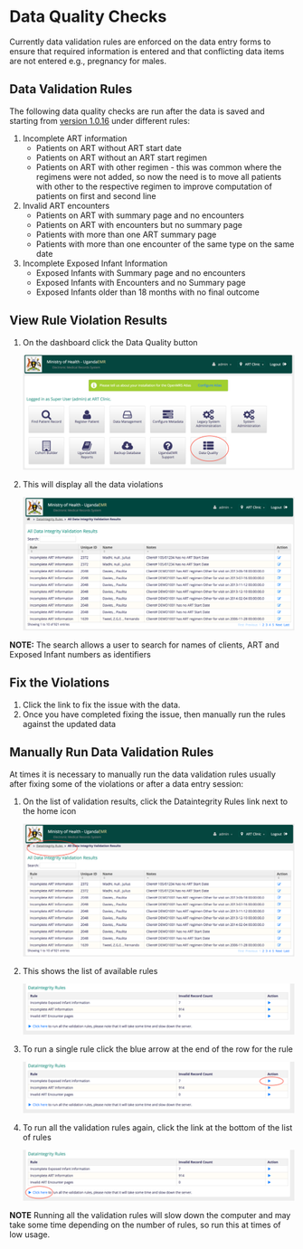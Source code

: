 # Data Quality Checks

Currently data validation rules are enforced on the data entry forms to ensure that required information is entered and that conflicting data items are not entered e.g., pregnancy for males.

## Data Validation Rules

The following data quality checks are run after the data is saved and starting from [version 1.0.16](https://github.com/METS-Programme/ugandaemr-usermanual/tree/2ae2c5adb235152662b6716ed1f0630cba54baf3/ugandaemr-1016.md) under different rules:

1. Incomplete ART information
   * Patients on ART without ART start date 
   * Patients on ART without an ART start regimen 
   * Patients on ART with other regimen - this was common where the regimens were not added, so now the need is to move all patients with other to the respective regimen to improve computation of patients on first and second line
2. Invalid ART encounters
   * Patients on ART with summary page and no encounters 
   * Patients on ART with encounters but no summary page
   * Patients with more than one ART summary page 
   * Patients with more than one encounter of the same type on the same date 
3. Incomplete Exposed Infant Information 
   * Exposed Infants with Summary page and no encounters 
   * Exposed Infants with Encounters and no Summary page 
   * Exposed Infants older than 18 months with no final outcome 

## View Rule Violation Results

1. On the dashboard click the Data Quality button  

   ![Data Quality Link](images/data_quality_link.png)

2. This will display all the data violations 

   ![Data Violations](images/list_of_data_violations.png)

**NOTE:**  The search allows a user to search for names of clients, ART and Exposed Infant numbers as identifiers

## Fix the Violations

1. Click the link to fix the issue with the data. 
2. Once you have completed fixing the issue, then manually run the rules against the updated data

## Manually Run Data Validation Rules

At times it is necessary to manually run the data validation rules usually after fixing some of the violations or after a data entry session:

1. On the list of validation results, click the Dataintegrity Rules link next to the home icon 

   ![Data Integrity Rules Link](images/data_integrity_rules_link.png) 

2. This shows the list of available rules 

   ![Data Validation Rules List](images/data_integrity_rules_list.png) 

3. To run a single rule click the blue arrow at the end of the row for the rule 

   ![Run a single rule](images/data_integrity_rules_list_single_rule.png) 

4. To run all the validation rules again, click the link at the bottom of the list of rules 

   ![Run all validation rules](images/data_integrity_rules_list_all_rules.png)

**NOTE** Running all the validation rules will slow down the computer and may take some time depending on the number of rules, so run this at times of low usage.

